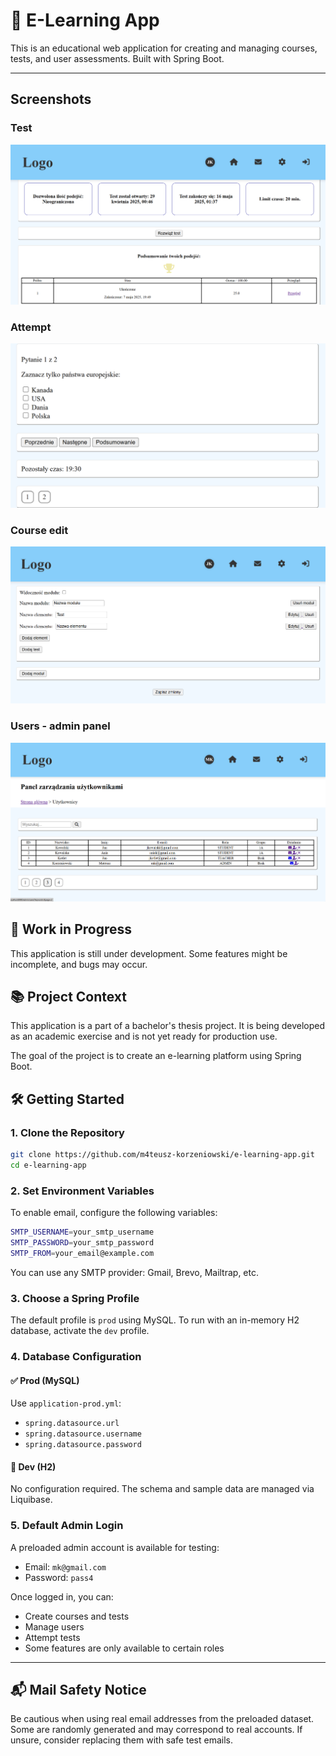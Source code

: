# 🚀 E-Learning App

This is an educational web application for creating and managing courses, tests, and user assessments. Built with Spring Boot.

---

## Screenshots

### Test
![Test](test_screenshot.png)
### Attempt
![Attempt](test_screenshot2.png)
### Course edit
![Course edit](course_edit_screenshot.png)
### Users - admin panel
![Users - admin panel](users_screenshot.png)

## 🚧 Work in Progress
This application is still under development. Some features might be incomplete, and bugs may occur.

## 📚 Project Context
This application is a part of a bachelor's thesis project. It is being developed as an academic exercise and is not yet ready for production use.

The goal of the project is to create an e-learning platform using Spring Boot.

## 🛠️ Getting Started

### 1. Clone the Repository
```bash
git clone https://github.com/m4teusz-korzeniowski/e-learning-app.git
cd e-learning-app
```

### 2. Set Environment Variables

To enable email, configure the following variables:

```bash
SMTP_USERNAME=your_smtp_username
SMTP_PASSWORD=your_smtp_password
SMTP_FROM=your_email@example.com
```

You can use any SMTP provider: Gmail, Brevo, Mailtrap, etc.

### 3. Choose a Spring Profile

The default profile is `prod` using MySQL. To run with an in-memory H2 database, activate the `dev` profile.

### 4. Database Configuration

#### ✅ Prod (MySQL)
Use `application-prod.yml`:

- `spring.datasource.url`
- `spring.datasource.username`
- `spring.datasource.password`

#### 🧪 Dev (H2)
No configuration required. The schema and sample data are managed via Liquibase.

### 5. Default Admin Login

A preloaded admin account is available for testing:

- Email: `mk@gmail.com`
- Password: `pass4`

Once logged in, you can:
- Create courses and tests
- Manage users
- Attempt tests
- Some features are only available to certain roles

---

## 📬 Mail Safety Notice

Be cautious when using real email addresses from the preloaded dataset. Some are randomly generated and may correspond to real accounts. If unsure, consider replacing them with safe test emails.
